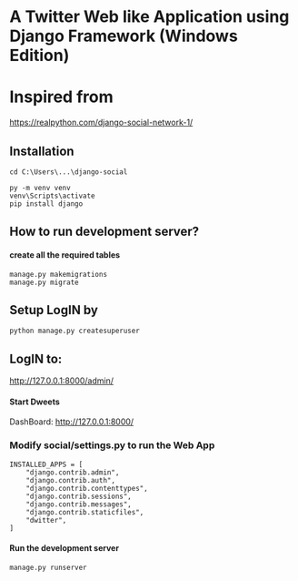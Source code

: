 # A Twitter Web like Application using Django Framework (Windows Edition)

# Inspired from
https://realpython.com/django-social-network-1/

## Installation
```
cd C:\Users\...\django-social

py -m venv venv
venv\Scripts\activate
pip install django
```

## How to run development server?

#### create all the required tables
```
manage.py makemigrations
manage.py migrate
```

## Setup LogIN by
```
python manage.py createsuperuser
```

## LogIN to:
http://127.0.0.1:8000/admin/

#### Start Dweets
DashBoard: http://127.0.0.1:8000/

### Modify social/settings.py to run the Web App
```
INSTALLED_APPS = [
    "django.contrib.admin",
    "django.contrib.auth",
    "django.contrib.contenttypes",
    "django.contrib.sessions",
    "django.contrib.messages",
    "django.contrib.staticfiles",
    "dwitter",
]
```

#### Run the development server
```
manage.py runserver
```
